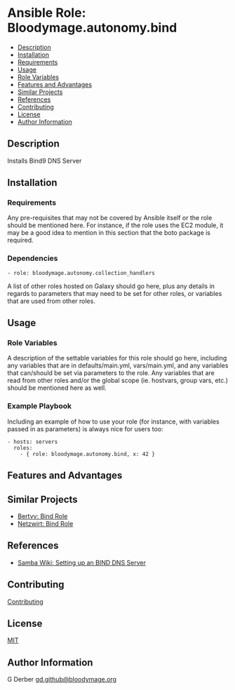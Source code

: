Ansible Role: Bloodymage.autonomy.bind
===============

- [Description](#description)
- [Installation](#installation)
- [Requirements](#requirements)
- [Usage](#usage)
- [Role Variables](#role-variables)
- [Features and Advantages](#features-and-advantages)
- [Similar Projects](#similar-projects)
- [References](#references)
- [Contributing](#contributing)
- [License](#license)
- [Author Information](#author-information)

Description
-----------
Installs Bind9 DNS Server

Installation
------------

### Requirements

Any pre-requisites that may not be covered by Ansible itself or the role should be mentioned here. For instance, if the role uses the EC2 module, it may be a good idea to mention in this section that the boto package is required.

### Dependencies
```
- role: bloodymage.autonomy.collection_handlers
```

A list of other roles hosted on Galaxy should go here, plus any details in regards to parameters that may need to be set for other roles, or variables that are used from other roles.

Usage
-----

### Role Variables

A description of the settable variables for this role should go here, including any variables that are in defaults/main.yml, vars/main.yml, and any variables that can/should be set via parameters to the role. Any variables that are read from other roles and/or the global scope (ie. hostvars, group vars, etc.) should be mentioned here as well.

### Example Playbook

Including an example of how to use your role (for instance, with variables passed in as parameters) is always nice for users too:

    - hosts: servers
      roles:
        - { role: bloodymage.autonomy.bind, x: 42 }

Features and Advantages
-----------------------


Similar Projects
----------------
- [Bertvv: Bind Role](https://github.com/bertvv/ansible-role-bind)
- [Netzwirt: Bind Role](https://github.com/netzwirt/ansible-bind)

References
----------
- [Samba Wiki: Setting up an BIND DNS Server](https://wiki.samba.org/index.php/Setting_up_a_BIND_DNS_Server)

Contributing
------------
[Contributing](CONTRIBUTING.md)

License
-------
[MIT](LICENSE.md)

Author Information
------------------
G Derber
gd.github@bloodymage.org
